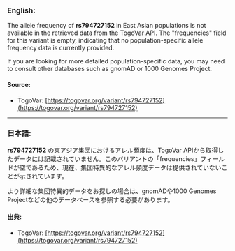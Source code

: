 ### English:
The allele frequency of **rs794727152** in East Asian populations is not available in the retrieved data from the TogoVar API. The "frequencies" field for this variant is empty, indicating that no population-specific allele frequency data is currently provided.

If you are looking for more detailed population-specific data, you may need to consult other databases such as gnomAD or 1000 Genomes Project.

#### Source:
- TogoVar: [https://togovar.org/variant/rs794727152](https://togovar.org/variant/rs794727152)

---

### 日本語:
**rs794727152** の東アジア集団におけるアレル頻度は、TogoVar APIから取得したデータには記載されていません。このバリアントの「frequencies」フィールドが空であるため、現在、集団特異的なアレル頻度データは提供されていないことが示されています。

より詳細な集団特異的データをお探しの場合は、gnomADや1000 Genomes Projectなどの他のデータベースを参照する必要があります。

#### 出典:
- TogoVar: [https://togovar.org/variant/rs794727152](https://togovar.org/variant/rs794727152)